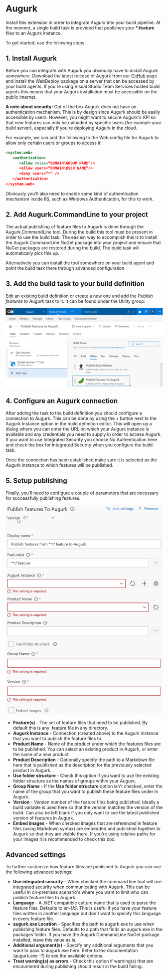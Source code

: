 # Augurk

Install this extension in order to integrate *Augurk* into your build pipeline. At the moment, a single build task is provided that publishes your __*.feature__ files to an Augurk instance.

To get started, use the following steps.

## 1. Install Augurk
Before you can integrate with Augurk you obviously have to install Augurk somewhere. Download the latest release of
Augurk from our [GitHub](https://github.com/augurk/Augurk/releases) page and install the WebDeploy package on a server that can be accessed by your build agents. If you're using Visual Studio Team Services hosted build agents this means that your Augurk installation must be accessible on the public internet.

**A note about security:**
Out of the box Augurk does not have an authentication mechanism. This is by design since Augurk should be easily accessible by users. However, you might want to secure Augurk's API so that new features can only be uploaded by specific users (for example your build server), especially if you're deploying Augurk in the cloud.

For example, we can add the following to the Web.config file for Augurk to allow only certain users or groups to access it:

```xml
<system.web>
   <authorization>
      <allow roles=“DOMAIN\GROUP NAME”/>
      <allow users=“DOMAIN\USER NAME”/>
      <deny users=“*” />
   </authorization>
</system.web>
```

Obviously you'll also need to enable some kind of authentication mechanism inside IIS, such as Windows Authentication, for this to work.

## 2. Add Augurk.CommandLine to your project
The actual publishing of feature files to Augurk is done through the Augurk.CommandLine tool. During the build this tool must be present in order to use the build task. The easiest way to accomplish this is to install the Augurk.CommandLine NuGet package into your project and ensure that NuGet packages are restored during the build. The build task will automatically pick this up.

Alternatively you can install the tool somewhere on your build agent and point the build task there through advanced configuration.

## 3. Add the build task to your build definition
Edit an existing build definition or create a new one and add the *Publish features to Augurk* task to it. It can be found under the Utility group:

![](img/PublishFeaturesToAugurk-AddTask.png)

## 4. Configure an Augurk connection
After adding the task to the build definition you should configure a connection to Augurk. This can be done by using the + button next to the Augurk Instance option in the build definition editor. This will open up a dialog where you can enter the URL on which your Augurk instance is available and any credentials you need to supply in order to access Augurk. If you want to use Integrated Security you choose No Authentication here and check the box for Integrated Security when you configure the build task.

Once the connection has been established make sure it is selected as the Augurk instance to which features will be published.

## 5. Setup publishing
Finally, you'll need to configure a couple of parameters that are necessary for successfully publishing features.

![](img/PublishFeaturesToAugurk-BuildTask.png)

* **Feature(s)** - The set of feature files that need to be published. By default this is any .feature file in any directory.
* **Augurk Instance** - Connection (created above) to the Augurk instance that you want to publish the feature files to.
* **Product Name** - Name of the product under which the features files are to be published. You can select an existing product in Augurk, or enter the name of a new product.
* **Product Description** - Optionally specify the path to a Markdown file here that is published as the description for the previously selected product in Augurk.
* **Use folder structure** - Check this option if you want to use the existing folder structure as the names of groups within your Augurk.
* **Group Name** - If the **Use folder structure** option isn't checked, enter the name of the group that you want to publish these feature files under in Augurk.
* **Version** - Version number of the feature files being published. Ideally a build variable is used here so that the version matches the version of the build. Can also be left blank if you only want to see the latest published version of features in Augurk.
* **Embed images** - When checked images that are referenced in feature files (using Markdown syntax) are embedded and published together to Augurk so that they are visible there. If you're using relative paths for your images it is recommended to check this box.

## Advanced settings
To further customize how feature files are published to Augurk you can use the following advanced settings:

* **Use integrated security** - When checked the command line tool will use integrated security when communicating with Augurk. This can be useful in on-premises scenario's where you want to limit who can publish feature files to Augurk.
* **Language** - A .NET compatible culture name that is used to parse the feature files. Defaults to *en-US*. This is useful if you have your feature files written in another language but don't want to specify this language in every feature file.
* **augurk.exe Location** - Specifies the path to augurk.exe to use when publishing feature files. Defaults to a path that finds an augurk.exe in the packages folder. If you have the Augurk.CommandLine NuGet package installed, leave this value as is.
* **Additional argument(s)** - Specify any additional arguments that you want to pass to augurk.exe here. Refer to the documentation (augurk.exe -?) to see the available options.
* **Treat warning(s) as errors** - Check this option if warning(s) that are encountered during publishing should result in the build failing.